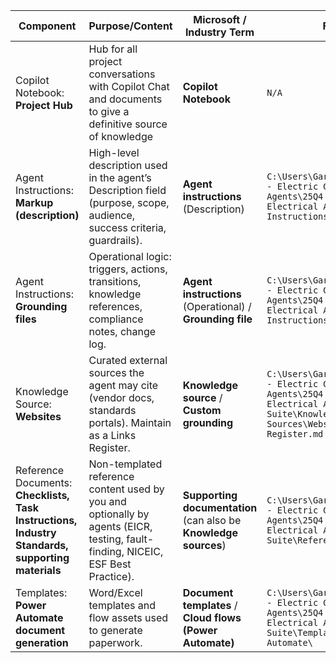 | Component                                                                                        | Purpose/Content                                                                                                                 | Microsoft / Industry Term                                        | File Path                                                                                                                                                 |
| ------------------------------------------------------------------------------------------------ | ------------------------------------------------------------------------------------------------------------------------------- | ---------------------------------------------------------------- | --------------------------------------------------------------------------------------------------------------------------------------------------------- |
| Copilot Notebook: **Project Hub** | Hub for all project conversations with Copilot Chat and documents to give a definitive source of knowledge | **Copilot Notebook** | `N/A` |
| Agent Instructions: **Markup (description)**                                                     | High-level description used in the agent’s Description field (purpose, scope, audience, success criteria, guardrails).          | **Agent instructions** (Description)                             | `C:\Users\GarethYouens\OneDrive - Electric G Ltd\IT\Copilot Agents\25Q4 P001 Copilot Electrical Agent Suite\Agent Instructions\Markup\`                   |
| Agent Instructions: **Grounding files**                                                          | Operational logic: triggers, actions, transitions, knowledge references, compliance notes, change log.                          | **Agent instructions** (Operational) / **Grounding file**        | `C:\Users\GarethYouens\OneDrive - Electric G Ltd\IT\Copilot Agents\25Q4 P001 Copilot Electrical Agent Suite\Agent Instructions\Grounding\`                |
| Knowledge Source: **Websites**                                                                   | Curated external sources the agent may cite (vendor docs, standards portals). Maintain as a Links Register.                     | **Knowledge source** / **Custom grounding**                      | `C:\Users\GarethYouens\OneDrive - Electric G Ltd\IT\Copilot Agents\25Q4 P001 Copilot Electrical Agent Suite\Knowledge Sources\Websites\Links Register.md` |
| Reference Documents: **Checklists, Task Instructions, Industry Standards, supporting materials** | Non-templated reference content used by you and optionally by agents (EICR, testing, fault-finding, NICEIC, ESF Best Practice). | **Supporting documentation** (can also be **Knowledge sources**) | `C:\Users\GarethYouens\OneDrive - Electric G Ltd\IT\Copilot Agents\25Q4 P001 Copilot Electrical Agent Suite\Reference Documents\`                         |
| Templates: **Power Automate document generation**                                                | Word/Excel templates and flow assets used to generate paperwork.                                                                | **Document templates** / **Cloud flows (Power Automate)**        | `C:\Users\GarethYouens\OneDrive - Electric G Ltd\IT\Copilot Agents\25Q4 P001 Copilot Electrical Agent Suite\Templates\Power Automate\`                    |


